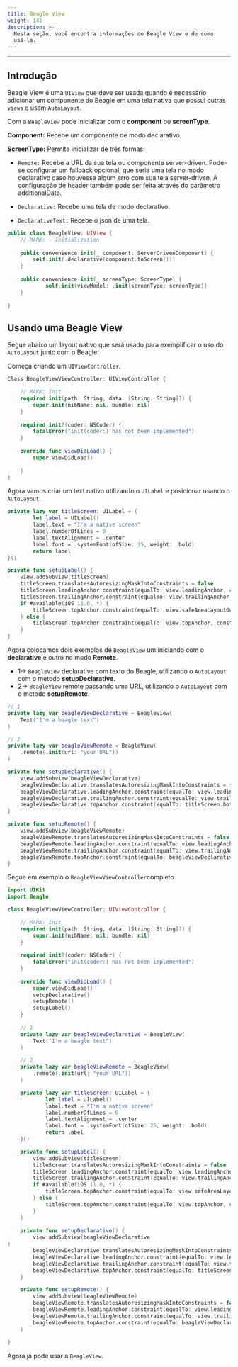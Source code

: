 ```yaml
---
title: Beagle View
weight: 145
description: >-
  Nesta seção, você encontra informações do Beagle View e de como
  usá-la.
---
```


---

## Introdução

Beagle View é uma `UIView` que deve ser usada quando é necessário adicionar um componente do Beagle em uma tela nativa que possui outras `views` e usam `AutoLayout`.

 Com a `BeagleView` pode inicializar com o **component** ou **screenType**.

**Component:** Recebe um componente de modo declarativo.

**ScreenType:** Permite inicializar de três formas:

* `Remote:` Recebe a URL da sua tela ou componente server-driven. Pode-se configurar um fallback opcional, que seria uma tela no modo declarativo caso houvesse algum erro com sua tela server-driven. A configuração de header também pode ser feita através do parâmetro additionalData.

* `Declarative:` Recebe uma tela de modo declarativo.

* `DeclarativeText:` Recebe o json de uma tela.

```swift
public class BeagleView: UIView {
    // MARK: - Initialization
    
    public convenience init(_ component: ServerDrivenComponent) {
        self.init(.declarative(component.toScreen()))
    }
    
    public convenience init(_ screenType: ScreenType) {
            self.init(viewModel: .init(screenType: screenType))
    }
    
}

```

## Usando uma Beagle View

Segue abaixo um layout nativo que será usado para exemplificar o uso do `AutoLayout` junto com o Beagle:

Começa criando um `UIViewController`.

```swift 
Class BeagleViewViewController: UIViewController {

    // MARK: Init
    required init(path: String, data: [String: String]?) {
        super.init(nibName: nil, bundle: nil)
    }
    
    required init?(coder: NSCoder) {
        fatalError("init(coder:) has not been implemented")
    }
    
    override func viewDidLoad() {
        super.viewDidLoad()
    
    }
}
```

Agora vamos criar um text nativo utilizando o `UILabel` e posicionar usando o `AutoLayout`.


```swift 
private lazy var titleScreen: UILabel = {
        let label = UILabel()
        label.text = "I'm a native screen"
        label.numberOfLines = 0
        label.textAlignment = .center
        label.font = .systemFont(ofSize: 25, weight: .bold)
        return label
}()

private func setupLabel() {
    view.addSubview(titleScreen)
    titleScreen.translatesAutoresizingMaskIntoConstraints = false
    titleScreen.leadingAnchor.constraint(equalTo: view.leadingAnchor, constant: 5).isActive = true
    titleScreen.trailingAnchor.constraint(equalTo: view.trailingAnchor, constant: -5).isActive = true
    if #available(iOS 11.0, *) {
        titleScreen.topAnchor.constraint(equalTo: view.safeAreaLayoutGuide.topAnchor, constant: 5).isActive = true
    } else {
        titleScreen.topAnchor.constraint(equalTo: view.topAnchor, constant: 5).isActive = true
    }
}
```

Agora colocamos dois exemplos de `BeagleView` um iniciando com o **declarative** e outro no modo **Remote**.

* 1-> `BeagleView` declarative com texto do Beagle, utilizando o `AutoLayout` com o metodo **setupDeclarative**.
* 2-> `BeagleView` remote passando uma URL, utilizando o `AutoLayout` com o metodo **setupRemote**.


```swift 
// 1   
private lazy var beagleViewDeclarative = BeagleView(
    Text("I'm a beagle text")
)

// 2 
private lazy var beagleViewRemote = BeagleView(
    .remote(.init(url: "your URL"))
)

private func setupDeclarative() {
    view.addSubview(beagleViewDeclarative)
    beagleViewDeclarative.translatesAutoresizingMaskIntoConstraints = false
    beagleViewDeclarative.leadingAnchor.constraint(equalTo: view.leadingAnchor, constant: 5).isActive = true
    beagleViewDeclarative.trailingAnchor.constraint(equalTo: view.trailingAnchor, constant: -5).isActive = true
    beagleViewDeclarative.topAnchor.constraint(equalTo: titleScreen.bottomAnchor, constant: 5).isActive = true
}

private func setupRemote() {
    view.addSubview(beagleViewRemote)
    beagleViewRemote.translatesAutoresizingMaskIntoConstraints = false
    beagleViewRemote.leadingAnchor.constraint(equalTo: view.leadingAnchor, constant: 5).isActive = true
    beagleViewRemote.trailingAnchor.constraint(equalTo: view.trailingAnchor, constant: -5).isActive = true
    beagleViewRemote.topAnchor.constraint(equalTo: beagleViewDeclarative.bottomAnchor, constant: 5).isActive = true
}
```

Segue em exemplo o `BeagleViewViewController`completo. 

```swift
import UIKit
import Beagle

class BeagleViewViewController: UIViewController {

    // MARK: Init
    required init(path: String, data: [String: String]?) {
        super.init(nibName: nil, bundle: nil)
    }
    
    required init?(coder: NSCoder) {
        fatalError("init(coder:) has not been implemented")
    }
    
    override func viewDidLoad() {
        super.viewDidLoad()
        setupDeclarative()
        setupRemote()
        setupLabel()
    }
    
    // 1
    private lazy var beagleViewDeclarative = BeagleView(
        Text("I'm a beagle text")
    )

    // 2
    private lazy var beagleViewRemote = BeagleView(
        .remote(.init(url: "your URL"))
    )

    private lazy var titleScreen: UILabel = {
            let label = UILabel()
            label.text = "I'm a native screen"
            label.numberOfLines = 0
            label.textAlignment = .center
            label.font = .systemFont(ofSize: 25, weight: .bold)
            return label
    }()

    private func setupLabel() {
        view.addSubview(titleScreen)
        titleScreen.translatesAutoresizingMaskIntoConstraints = false
        titleScreen.leadingAnchor.constraint(equalTo: view.leadingAnchor, constant: 5).isActive = true
        titleScreen.trailingAnchor.constraint(equalTo: view.trailingAnchor, constant: -5).isActive = true
        if #available(iOS 11.0, *) {
            titleScreen.topAnchor.constraint(equalTo: view.safeAreaLayoutGuide.topAnchor, constant: 5).isActive = true
        } else {
            titleScreen.topAnchor.constraint(equalTo: view.topAnchor, constant: 5).isActive = true
        }
    }
    
    private func setupDeclarative() {
        view.addSubview(beagleViewDeclarative
)
        beagleViewDeclarative.translatesAutoresizingMaskIntoConstraints = false
        beagleViewDeclarative.leadingAnchor.constraint(equalTo: view.leadingAnchor, constant: 5).isActive = true
        beagleViewDeclarative.trailingAnchor.constraint(equalTo: view.trailingAnchor, constant: -5).isActive = true
        beagleViewDeclarative.topAnchor.constraint(equalTo: titleScreen.bottomAnchor, constant: 5).isActive = true
    }

    private func setupRemote() {
        view.addSubview(beagleViewRemote)
        beagleViewRemote.translatesAutoresizingMaskIntoConstraints = false
        beagleViewRemote.leadingAnchor.constraint(equalTo: view.leadingAnchor, constant: 5).isActive = true
        beagleViewRemote.trailingAnchor.constraint(equalTo: view.trailingAnchor, constant: -5).isActive = true
        beagleViewRemote.topAnchor.constraint(equalTo: beagleViewDeclarative.bottomAnchor, constant: 5).isActive = true
    }
    
}
```
Agora já pode usar a `BeagleView`.